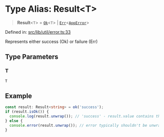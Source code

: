# Type Alias: Result\<T\>

> **Result**\<`T`\> = [`Ok`](../classes/Ok.md)\<`T`\> \| [`Err`](../classes/Err.md)\<[`AppError`](../classes/AppError.md)\>

Defined in: [src/lib/util/error.ts:33](https://github.com/andrewski04/SvelteKit-Template/blob/9ffac812183d006906d6dfaaa45d8940033328db/src/lib/util/error.ts#L33)

Represents either success (Ok) or failure (Err)

## Type Parameters

### T

`T`

## Example

```ts
const result: Result<string> = ok('success');
if (result.isOk()) {
  console.log(result.unwrap()); // 'success' - result.value contains the same value
} else {
  console.error(result.unwrap()); // error typically shouldn't be unwrapped, handle it instead
}
```
